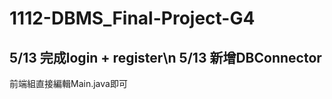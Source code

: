 # 1112-DBMS_Final-Project-G4
5/13 完成login + register\n
5/13 新增DBConnector
---------------------------------
前端組直接編輯Main.java即可
